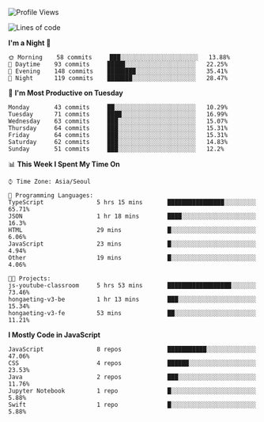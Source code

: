 <!--START_SECTION:waka-->
![Profile Views](http://img.shields.io/badge/Profile%20Views-0-blue)

![Lines of code](https://img.shields.io/badge/From%20Hello%20World%20I%27ve%20Written-92549%20lines%20of%20code-blue)

**I'm a Night 🦉** 

```text
🌞 Morning    58 commits     ███░░░░░░░░░░░░░░░░░░░░░░   13.88% 
🌆 Daytime    93 commits     █████░░░░░░░░░░░░░░░░░░░░   22.25% 
🌃 Evening    148 commits    ████████░░░░░░░░░░░░░░░░░   35.41% 
🌙 Night      119 commits    ███████░░░░░░░░░░░░░░░░░░   28.47%

```
📅 **I'm Most Productive on Tuesday** 

```text
Monday       43 commits     ██░░░░░░░░░░░░░░░░░░░░░░░   10.29% 
Tuesday      71 commits     ████░░░░░░░░░░░░░░░░░░░░░   16.99% 
Wednesday    63 commits     ███░░░░░░░░░░░░░░░░░░░░░░   15.07% 
Thursday     64 commits     ███░░░░░░░░░░░░░░░░░░░░░░   15.31% 
Friday       64 commits     ███░░░░░░░░░░░░░░░░░░░░░░   15.31% 
Saturday     62 commits     ███░░░░░░░░░░░░░░░░░░░░░░   14.83% 
Sunday       51 commits     ███░░░░░░░░░░░░░░░░░░░░░░   12.2%

```


📊 **This Week I Spent My Time On** 

```text
⌚︎ Time Zone: Asia/Seoul

💬 Programming Languages: 
TypeScript               5 hrs 15 mins       ████████████████░░░░░░░░░   65.71% 
JSON                     1 hr 18 mins        ████░░░░░░░░░░░░░░░░░░░░░   16.3% 
HTML                     29 mins             █░░░░░░░░░░░░░░░░░░░░░░░░   6.06% 
JavaScript               23 mins             █░░░░░░░░░░░░░░░░░░░░░░░░   4.94% 
Other                    19 mins             █░░░░░░░░░░░░░░░░░░░░░░░░   4.06%

🐱‍💻 Projects: 
js-youtube-classroom     5 hrs 53 mins       ██████████████████░░░░░░░   73.46% 
hongaeting-v3-be         1 hr 13 mins        ███░░░░░░░░░░░░░░░░░░░░░░   15.34% 
hongaeting-v3-fe         53 mins             ██░░░░░░░░░░░░░░░░░░░░░░░   11.21%

```

**I Mostly Code in JavaScript** 

```text
JavaScript               8 repos             ███████████░░░░░░░░░░░░░░   47.06% 
CSS                      4 repos             ██████░░░░░░░░░░░░░░░░░░░   23.53% 
Java                     2 repos             ███░░░░░░░░░░░░░░░░░░░░░░   11.76% 
Jupyter Notebook         1 repo              █░░░░░░░░░░░░░░░░░░░░░░░░   5.88% 
Swift                    1 repo              █░░░░░░░░░░░░░░░░░░░░░░░░   5.88%

```



<!--END_SECTION:waka-->
